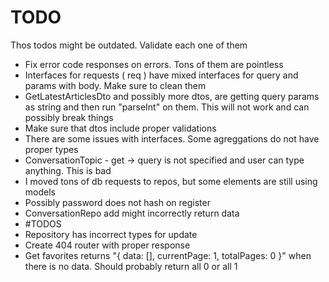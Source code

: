 # TODO

Thos todos might be outdated. Validate each one of them

- Fix error code responses on errors. Tons of them are pointless
- Interfaces for requests ( req ) have mixed interfaces for query and params with body. Make sure to clean them
- GetLatestArticlesDto and possibly more dtos, are getting query params as string and then run "parseInt" on them. This will not work and can possibly break things
- Make sure that dtos include proper validations
- There are some issues with interfaces. Some agreggations do not have proper types
- ConversationTopic - get -> query is not specified and user can type anything. This is bad
- I moved tons of db requests to repos, but some elements are still using models
- Possibly password does not hash on register
- ConversationRepo add might incorrectly return data
- #TODOS
- Repository has incorrect types for update
- Create 404 router with proper response
- Get favorites returns "{ data: [], currentPage: 1, totalPages: 0 }" when there is no data. Should probably return all 0 or all 1

